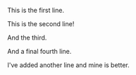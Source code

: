 This is the first line.

This is the second line!

And the third.

And a final fourth line.

I've added another line and mine is better.